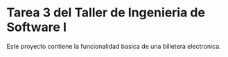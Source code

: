 # Tarea 3 del Taller de Ingenieria de Software I

Este proyecto contiene la funcionalidad basica de una billetera electronica.
